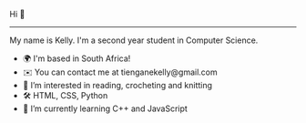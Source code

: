 Hi 👋
<hr>
My name is Kelly. I'm a second year student in Computer Science.

<ul>
  <li>🌍  I'm based in South Africa!</li>
  <li>✉️  You can contact me at tienganekelly@gmail.com</li>
  <li>👀 I’m interested in reading, crocheting and knitting</li>
  <li>🛠️ HTML, CSS, Python</li>
  <li>🌱 I’m currently learning C++ and JavaScript</li>
</ul>
